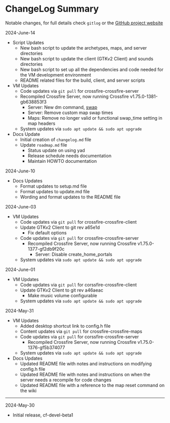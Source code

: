 # ChangeLog Summary

Notable changes, for full details check `gitlog` or the [GitHub project website](https://github.com/tannerrj/crossfire-devel-vm/commits/main/)

2024-June-14
  * Script Updates
    * New bash script to update the archetypes, maps, and server directories
    * New bash script to update the client (GTKv2 Client) and sounds directories
    * New bash script to set up all the dependencies and code needed for the VM development environment
    * README related files for the build, client, and server scripts
  * VM Updates
      * Code updates via `git pull` for crossfire-crossfire-server
      * Recompiled Crossfire Server, now running Crossfire v1.75.0-1381-gb638853f3
        * Server: New dm command, [swap](http://wiki.cross-fire.org/dokuwiki/doku.php/dm_commands#swap)
        * Server: Remove custom map swap times
        * Maps: Remove no longer valid or functional swap_time setting in map headers
      * System updates via `sudo apt update && sudo apt upgrade`
  * Docs Update
    * Initial creation of `changelog.md` file
    * Update `roadmap.md` file
      * Status update on using yad
      * Release schedule needs documentation
      * Maintain HOWTO documentation

2024-June-10
  * Docs Updates
    * Format updates to setup.md file
    * Format updates to update.md file
    * Wording and format updates to the README file

2024-June-03
  * VM Updates
    * Code updates via `git pull` for crossfire-crossfire-client
    * Update GTKv2 Client to git rev a65e1d
      * Fix default options
    * Code updates via `git pull` for crossfire-crossfire-server
      * Recompiled Crossfire Server, now running Crossfire v1.75.0-1377-gf2db9f20c
        * Server: Disable create_home_portals
    * System updates via `sudo apt update && sudo apt upgrade`

2024-June-01
  * VM Updates
    * Code updates via `git pull` for corssfire-crossfire-client
    * Update GTKv2 Client to git rev a46aeac
      * Make music volume configurable
    * System updates via `sudo apt update && sudo apt upgrade`

2024-May-31
  * VM Updates
    * Added desktop shortcut link to config.h file
    * Content updates via `git pull` for crossfire-crossfire-maps
    * Code updates via `git pull` for corssfire-crossfire-server
      * Recompiled Crossfire Server, now running Crossfire v1.75.0-1376-gf5b374077
    * System updates via `sudo apt update && sudo apt upgrade`
  * Docs Updates
    * Updated README file with notes and instructions on modifying config.h file
    * Updated README file with notes and instructions on when the server needs a recompile for code changes
    * Updated README file with a reference to the map reset command on the wiki

---

2024-May-30
  * Initial release, cf-devel-beta1

